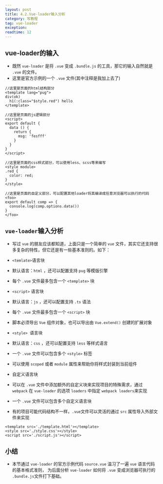 ```yaml
---
layout: post
title: 4.2.Vue-loader输入分析
category: 写教程
tag: vue-loader
exception: 
readtime: 12
---
```


## vue-loader的输入
* 既然 `vue-loader` 是将 `.vue` 变成 `.bundle.js` 的工具，那它的输入自然就是 `.vue` 的文件。
* 这里是官方示例的一个 `.vue` 文件(其中注释是我加上去了)
```vue
//这里是页面的html结构部分
<template lang="pug">
div(ok)
  h1(:class="$style.red") hello
</template>

//这里是页面的js逻辑部分
<script>
export default {
  data () {
    return {
      msg: 'fesfff'
    }
  }
}
</script>

//这里是页面的css样式部分，可以使用less、scss等来编写
<style module>
.red {
  color: red;
}
</style>

//这里是页面的自定义部分，可以配置其他loader将其编译成任意浏览器可以执行的代码
<foo>
export default comp => {
  console.log(comp.options.data())
}
</foo>
```

## `vue-loader`输入分析
* 写过 `vue` 的朋友应该都知道，上面只是一个简单的 `vue` 文件，其实它还支持很多复杂的特性，但它还是有一些基本准则的。如下： 

- `<temlate>`语言块 
- 默认语言：`html` ，还可以配置支持 `pug` 等模版引擎
- 每个 `.vue` 文件最多包含一个 `<template>` 块 

- `<script>` 语言块
- 默认语言：`js` ，还可以配置支持 `.ts` 语法 
- 每个 `.vue` 文件最多包含一个 `<script>` 块 
- 脚本必须导出 `Vue` 组件对象，也可以导出由 `Vue.extend()` 创建的扩展对象 

- `<style> `语言块
- 默认语言：`css` ，还可以配置支持 `less` 等样式语言
- 一个 `.vue` 文件可以包含多个 `<style>` 标签 
- 可以使用 `scoped` 或者 `module` 属性来帮助你将样式封装到当前组件

- 自定义语言块
- 可以在 `.vue` 文件中添加额外的自定义块来实现项目的特殊需求，通过 `webpack` 在 `vue-loader` 的选项 `loaders` 中指定 `webpack loaders`来实现
- 一个 `.vue` 文件可以包含多个自定义语言块 

* 有的项目可能代码结构不一样，`.vue`文件可以灵活的通过 `src` 属性导入外部文件来实现
```vue
<template src='./template.html'></template>
<style src='./style.css'></style>
<script src='./script.js'></script>
```

## 小结
* 本节通过 `vue-loader` 的官方示例代码 `source.vue` 温习了一遍 `vue` 语言代码的基本格式准则，
为后面分析 `vue-loader` 如何将 `.vue` 变成浏览器可执行的 `.bundle.js`文件打下基础。